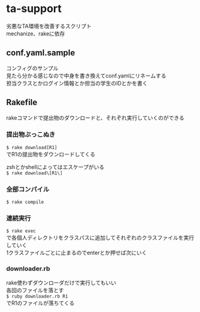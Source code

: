 # ta-support
劣悪なTA環境を改善するスクリプト  
mechanize、rakeに依存


## conf.yaml.sample
コンフィグのサンプル  
見たら分かる感じなので中身を書き換えてconf.yamlにリネームする  
担当クラスとかログイン情報とか担当の学生のIDとかを書く

## Rakefile
rakeコマンドで提出物のダウンロードと、それぞれ実行していくのができる  

### 提出物ぶっこぬき
`$ rake download[R1]`  
でR1の提出物をダウンロードしてくる  

zshとかshellによってはエスケープがいる  
`$ rake download\[R1\]`  

### 全部コンパイル
`$ rake compile`  

### 連続実行
`$ rake exec`  
で各個人ディレクトリをクラスパスに追加してそれぞれのクラスファイルを実行していく  
1クラスファイルごとに止まるのでenterとか押せば次にいく  


### downloader.rb
rake使わずダウンローダだけで実行してもいい  
各回のファイルを落とす  
`$ ruby downloader.rb R1`  
でR1のファイルが落ちてくる
